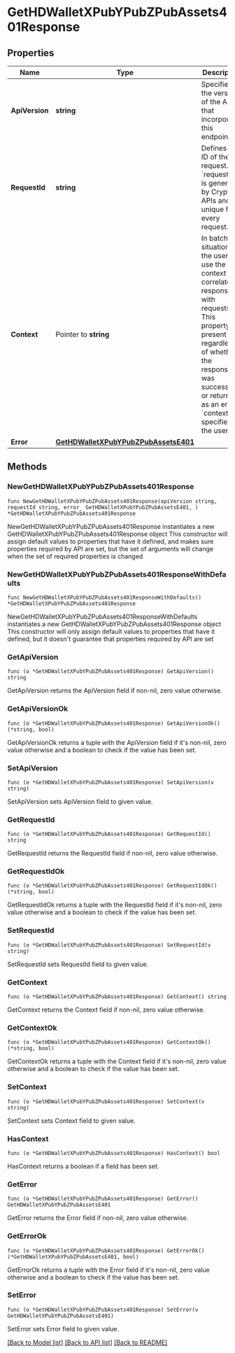 # GetHDWalletXPubYPubZPubAssets401Response

## Properties

Name | Type | Description | Notes
------------ | ------------- | ------------- | -------------
**ApiVersion** | **string** | Specifies the version of the API that incorporates this endpoint. | 
**RequestId** | **string** | Defines the ID of the request. The &#x60;requestId&#x60; is generated by Crypto APIs and it&#39;s unique for every request. | 
**Context** | Pointer to **string** | In batch situations the user can use the context to correlate responses with requests. This property is present regardless of whether the response was successful or returned as an error. &#x60;context&#x60; is specified by the user. | [optional] 
**Error** | [**GetHDWalletXPubYPubZPubAssetsE401**](GetHDWalletXPubYPubZPubAssetsE401.md) |  | 

## Methods

### NewGetHDWalletXPubYPubZPubAssets401Response

`func NewGetHDWalletXPubYPubZPubAssets401Response(apiVersion string, requestId string, error_ GetHDWalletXPubYPubZPubAssetsE401, ) *GetHDWalletXPubYPubZPubAssets401Response`

NewGetHDWalletXPubYPubZPubAssets401Response instantiates a new GetHDWalletXPubYPubZPubAssets401Response object
This constructor will assign default values to properties that have it defined,
and makes sure properties required by API are set, but the set of arguments
will change when the set of required properties is changed

### NewGetHDWalletXPubYPubZPubAssets401ResponseWithDefaults

`func NewGetHDWalletXPubYPubZPubAssets401ResponseWithDefaults() *GetHDWalletXPubYPubZPubAssets401Response`

NewGetHDWalletXPubYPubZPubAssets401ResponseWithDefaults instantiates a new GetHDWalletXPubYPubZPubAssets401Response object
This constructor will only assign default values to properties that have it defined,
but it doesn't guarantee that properties required by API are set

### GetApiVersion

`func (o *GetHDWalletXPubYPubZPubAssets401Response) GetApiVersion() string`

GetApiVersion returns the ApiVersion field if non-nil, zero value otherwise.

### GetApiVersionOk

`func (o *GetHDWalletXPubYPubZPubAssets401Response) GetApiVersionOk() (*string, bool)`

GetApiVersionOk returns a tuple with the ApiVersion field if it's non-nil, zero value otherwise
and a boolean to check if the value has been set.

### SetApiVersion

`func (o *GetHDWalletXPubYPubZPubAssets401Response) SetApiVersion(v string)`

SetApiVersion sets ApiVersion field to given value.


### GetRequestId

`func (o *GetHDWalletXPubYPubZPubAssets401Response) GetRequestId() string`

GetRequestId returns the RequestId field if non-nil, zero value otherwise.

### GetRequestIdOk

`func (o *GetHDWalletXPubYPubZPubAssets401Response) GetRequestIdOk() (*string, bool)`

GetRequestIdOk returns a tuple with the RequestId field if it's non-nil, zero value otherwise
and a boolean to check if the value has been set.

### SetRequestId

`func (o *GetHDWalletXPubYPubZPubAssets401Response) SetRequestId(v string)`

SetRequestId sets RequestId field to given value.


### GetContext

`func (o *GetHDWalletXPubYPubZPubAssets401Response) GetContext() string`

GetContext returns the Context field if non-nil, zero value otherwise.

### GetContextOk

`func (o *GetHDWalletXPubYPubZPubAssets401Response) GetContextOk() (*string, bool)`

GetContextOk returns a tuple with the Context field if it's non-nil, zero value otherwise
and a boolean to check if the value has been set.

### SetContext

`func (o *GetHDWalletXPubYPubZPubAssets401Response) SetContext(v string)`

SetContext sets Context field to given value.

### HasContext

`func (o *GetHDWalletXPubYPubZPubAssets401Response) HasContext() bool`

HasContext returns a boolean if a field has been set.

### GetError

`func (o *GetHDWalletXPubYPubZPubAssets401Response) GetError() GetHDWalletXPubYPubZPubAssetsE401`

GetError returns the Error field if non-nil, zero value otherwise.

### GetErrorOk

`func (o *GetHDWalletXPubYPubZPubAssets401Response) GetErrorOk() (*GetHDWalletXPubYPubZPubAssetsE401, bool)`

GetErrorOk returns a tuple with the Error field if it's non-nil, zero value otherwise
and a boolean to check if the value has been set.

### SetError

`func (o *GetHDWalletXPubYPubZPubAssets401Response) SetError(v GetHDWalletXPubYPubZPubAssetsE401)`

SetError sets Error field to given value.



[[Back to Model list]](../README.md#documentation-for-models) [[Back to API list]](../README.md#documentation-for-api-endpoints) [[Back to README]](../README.md)


